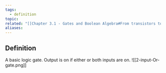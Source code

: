 ```yaml
---
tags:
  - definition
topic: 
related: "[[Chapter 3.1 - Gates and Boolean Algebra#From transistors to gates]]"
aliases:
---
```

## Definition
A basic logic gate.
Output is on if either or both inputs are on.
![[2-input-Or-gate.png]]